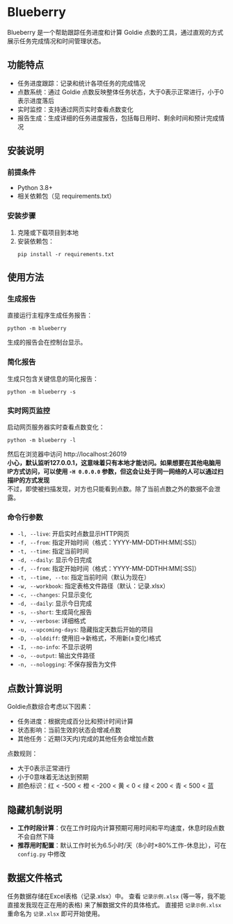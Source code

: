 # Blueberry

Blueberry 是一个帮助跟踪任务进度和计算 Goldie 点数的工具，通过直观的方式展示任务完成情况和时间管理状态。

## 功能特点
- 任务进度跟踪：记录和统计各项任务的完成情况
- 点数系统：通过 Goldie 点数反映整体任务状态，大于0表示正常进行，小于0表示进度落后
- 实时监控：支持通过网页实时查看点数变化
- 报告生成：生成详细的任务进度报告，包括每日用时、剩余时间和预计完成情况

## 安装说明

### 前提条件
- Python 3.8+ 
- 相关依赖包（见 requirements.txt）

### 安装步骤
1. 克隆或下载项目到本地
2. 安装依赖包：
   ```
   pip install -r requirements.txt
   ```

## 使用方法

### 生成报告
直接运行主程序生成任务报告：
```
python -m blueberry
```
生成的报告会在控制台显示。

### 简化报告
生成只包含关键信息的简化报告：
```
python -m blueberry -s
```

### 实时网页监控
启动网页服务器实时查看点数变化：
```
python -m blueberry -l
```
然后在浏览器中访问 http://localhost:26019  
**小心，默认监听127.0.0.1，这意味着只有本地才能访问。如果想要在其他电脑用IP方式访问，可以使用 `-H 0.0.0.0` 参数，但这会让处于同一网络的人可以通过扫描IP的方式发现**  
不过，即使被扫描发现，对方也只能看到点数。除了当前点数之外的数据不会泄露。

### 命令行参数
- `-l, --live`: 开启实时点数显示HTTP网页
- `-f, --from`: 指定开始时间（格式：YYYY-MM-DDTHH:MM[:SS]）
- `-t, --time`: 指定当前时间
- `-d, --daily`: 显示今日完成
- `-f, --from`: 指定开始时间（格式：YYYY-MM-DDTHH:MM[:SS]）
- `-t, --time, --to`: 指定当前时间（默认为现在）
- `-w, --workbook`: 指定表格文件路径（默认：记录.xlsx）
- `-c, --changes`: 只显示变化
- `-d, --daily`: 显示今日完成
- `-s, --short`: 生成简化报告
- `-v, --verbose`: 详细格式
- `-u, --upcoming-days`: 隐藏指定天数后开始的项目
- `-D, --olddiff`: 使用旧→新格式，不用新(±变化)格式
- `-I, --no-info`: 不显示说明
- `-o, --output`: 输出文件路径
- `-n, --nologging`: 不保存报告为文件

## 点数计算说明
Goldie点数综合考虑以下因素：
- 任务进度：根据完成百分比和预计时间计算
- 状态影响：当前生效的状态会增减点数
- 其他任务：近期(3天内)完成的其他任务会增加点数

点数规则：
- 大于0表示正常进行
- 小于0意味着无法达到预期
- 颜色标识：红 < -500 < 橙 < -200 < 黄 < 0 < 绿 < 200 < 青 < 500 < 蓝

## 隐藏机制说明
- **工作时段计算**：仅在工作时段内计算预期可用时间和平均速度，休息时段点数不会自然下降
- **推荐用时配置**：默认工作时长为6.5小时/天（8小时×80%工作-休息比），可在 `config.py` 中修改

## 数据文件格式
任务数据存储在Excel表格（记录.xlsx）中。
查看 `记录示例.xlsx` (等一等，我不能直接发我现在正在用的表格) 来了解数据文件的具体格式。
直接把 `记录示例.xlsx` 重命名为 `记录.xlsx` 即可开始使用。
